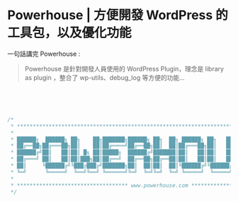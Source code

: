 # Powerhouse | 方便開發 WordPress 的工具包，以及優化功能
一句話講完 Powerhouse :

> Powerhouse 是針對開發人員使用的 WordPress Plugin，理念是 library as plugin ，整合了 wp-utils、debug_log 等方便的功能...

<br><br><br>

```javascript
/*
 * *****************************************************************************************
 *                                                                                         *
 * ██████╗  ██████╗ ██╗    ██╗███████╗██████╗ ██╗  ██╗ ██████╗ ██╗   ██╗███████╗███████╗   *
 * ██╔══██╗██╔═══██╗██║    ██║██╔════╝██╔══██╗██║  ██║██╔═══██╗██║   ██║██╔════╝██╔════╝   *
 * ██████╔╝██║   ██║██║ █╗ ██║█████╗  ██████╔╝███████║██║   ██║██║   ██║███████╗█████╗     *
 * ██╔═══╝ ██║   ██║██║███╗██║██╔══╝  ██╔══██╗██╔══██║██║   ██║██║   ██║╚════██║██╔══╝     *
 * ██║     ╚██████╔╝╚███╔███╔╝███████╗██║  ██║██║  ██║╚██████╔╝╚██████╔╝███████║███████╗   *
 * ╚═╝      ╚═════╝  ╚══╝╚══╝ ╚══════╝╚═╝  ╚═╝╚═╝  ╚═╝ ╚═════╝  ╚═════╝ ╚══════╝╚══════╝   *
 *                                                                                         *
 * *********************************** www.powerhouse.com **********************************
 */
```